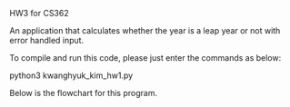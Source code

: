 HW3 for CS362

An application that calculates whether the year is a leap year or not with error handled input.


To compile and run this code, please just enter the commands as below:

python3 kwanghyuk_kim_hw1.py

Below is the flowchart for this program.
